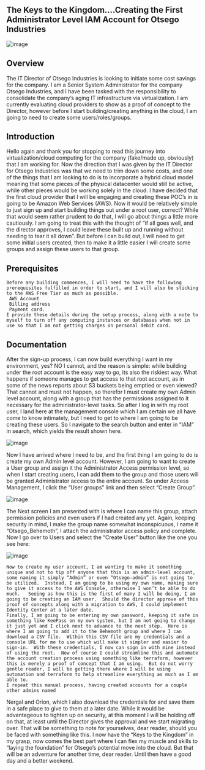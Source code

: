 ## The Keys to the Kingdom....Creating the First Administrator Level IAM Account for Otsego Industries
![image](https://github.com/EricpFrancisGIT/CloudPortfolio/assets/158304673/e1d3efc6-71b6-4804-800c-bb7d9505ad5f)

## Overview

The IT Director of Otsego Industries is looking to initiate some cost savings for the company.  I am a Senior System Administrator for the company Otsego Industries, and I have been tasked with the responsibility to consolidate the company’s aging IT infrastructure via virtualization.  I am currently evaluating cloud providers to show as a proof of concept to the Director, however before I start building/creating anything in the cloud, I am going to need to create some users/roles/groups.

## Introduction

Hello again and thank you for stopping to read this journey into virtualization/cloud computing for the company (fake/made up, obviously) that I am working for.  Now the direction that I was given by the IT Director for Otsego Industries was that we need to trim down some costs, and one of the things that I am looking to do is to incorporate a hybrid cloud model meaning that some pieces of the physical datacenter would still be active, while other pieces would be working solely in the cloud.
	I have decided that the first cloud provider that I will be engaging and creating these POC’s in is going to be Amazon Web Services (AWS).  Now it would be relatively simple to just sign up and start building things out under a root user, correct?   While that would seem rather prudent to do that, I will go about things a little more cautiously. I am going to treat this with the thought of “if all goes well, and the director approves, I could leave these built up and running without needing to tear it all down”. 
	But before I can build out, I will need to get some initial users created, then to make it a little easier I will create some groups and assign these users to that group. 

## Prerequisites

	Before any building commences, I will need to have the following prerequisites fulfilled in order to start, and I will also be sticking to the AWS Free Tier as much as possible. 
	 AWS Account
	 Billing address
	 Payment card.
	I provide these details during the setup process, along with a note to myself to turn off any computing instances or databases when not in use so that I am not getting charges on personal debit card.  

## Documentation
After the sign-up process, I can now build everything I want in my environment, yes?  NO I cannot, and the reason is simple: while building under the root account is the easy way to go, its also the riskiest way.  What happens if someone manages to get access to that root account, as in some of the news reports about S3 buckets being emptied or even viewed?  That cannot and must not happen, so therefor I must create my own Admin level account, along with a group that has the permissions assigned to it necessary for the administrator-level tasks.  So after I log in with my root user, I land here at the management console which I am certain we all have come to know intimately, but I need to get to where I am going to be creating these users.  So I navigate to the search button and enter in “IAM” in search, which yields the result shown here. 

![image](https://github.com/EricpFrancisGIT/CloudPortfolio/assets/158304673/d599381c-ba5e-4743-8b11-4d7795944029)


Now I have arrived where I need to be, and the first thing I am going to do is create my own Admin level account.  However, I am going to want to create a User group and assign it the Administrator Access permission level, so when I start creating users, I can add them to the group and those users will be granted Administrator access to the entire account. So under Access Management, I click the “User groups” link and then select “Create Group”. 

![image](https://github.com/EricpFrancisGIT/CloudPortfolio/assets/158304673/5e456c36-3599-41de-aab6-5eabd02e5e04)

The Next screen I am presented with is where I can name this group, attach permission policies and even users if I had created any yet.  Again, keeping security in mind, I make the group name somewhat inconspicuous, I name it “Otsego_Behemoth”, I attach the administrator access policy and complete.  Now I go over to Users and select the “Create User” button like the one you see here: 

![image](https://github.com/EricpFrancisGIT/CloudPortfolio/assets/158304673/022c14fe-d0ee-4243-a204-f23c5513a4f2)

	Now to create my user account, I am wanting to make it something unique and not to tip off anyone that this is an admin-level account, some naming it simply “Admin” or even “Otsego-admin” is not going to be utilized.  Instead, I am going to be using my own name, making sure to give it access to the AWS Console, otherwise I won’t be able to do much.   Seeing as how this is the first of many I will be doing, I am going to be creating an IAM user.  Should the director approve of this proof of concepts along with a migration to AWS, I could implement Identity Center at a later date.
	Finally, I am going to be entering my own password, keeping it safe in something like KeePass on my own system, but I am not going to change it just yet and I click next to advance to the next step.  Here is where I am going to add it to the Behemoth group and where I can download a CSV file.  Within this CSV file are my credentials and a console URL for me to use which will make it simpler and easier to sign-in.  With these credentials, I now can sign in with mine instead of using the root.  Now of course I could streamline this and automate the account creation process using something like terraform, however this is merely a proof of concept that I am using.  But do not worry gentle reader, I will be getting there where I will be using automation and terraform to help streamline everything as much as I am able to.
	I repeat this manual process, having created accounts for a couple other admins named 
Nergal and Orion, which I also download the credentials for and save them in a safe place to give to them at a later date. While it would be advantageous to tighten up on security, at this moment I will be holding off on that, at least until the Director gives the approval and we start migrating over.  That will be something to note for yourselves, dear reader, should you be faced with something like this.
	I now have the “Keys to the Kingdom” in my grasp, now comes the best part where I can flex my muscle and skills to “laying the foundation” for Otsego’s potential move into the cloud. But that will be an adventure for another time, dear reader.  Until then have a good day and a better weekend.


